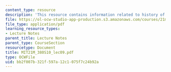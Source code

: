 ```yaml
---
content_type: resource
description: 'This resource contains information related to history of Lejaren Hiller. '
file: https://ol-ocw-studio-app-production.s3.amazonaws.com/courses/21m-380-music-and-technology-algorithmic-and-generative-music-spring-2010/bb2f007b321f597a12c1075f7c24b92a_MIT21M_380S10_lec09.pdf
file_type: application/pdf
learning_resource_types:
- Lecture Notes
parent_title: Lecture Notes
parent_type: CourseSection
resourcetype: Document
title: MIT21M_380S10_lec09.pdf
type: OCWFile
uid: bb2f007b-321f-597a-12c1-075f7c24b92a
---
```

